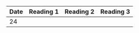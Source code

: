 |  Date  |  Reading 1 |  Reading 2   |  Reading 3  |
| - | - | - | - |
|  24    |            |              |             |

